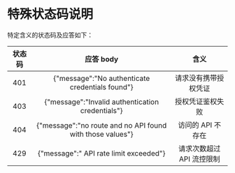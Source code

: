 # 特殊状态码说明

特定含义的状态码及应答如下：

状态码|应答 body | 含义
:-----:|:--------:|:----:
401    | {"message":"No authenticate credentials found"}  | 请求没有携带授权凭证
403    | {"message":"Invalid authentication credentials"}  | 授权凭证鉴权失败
404    | {"message":"no route and no  API  found with those values"} | 访问的 API 不存在
429    | {"message":" API  rate limit exceeded"} | 请求次数超过 API 流控限制

